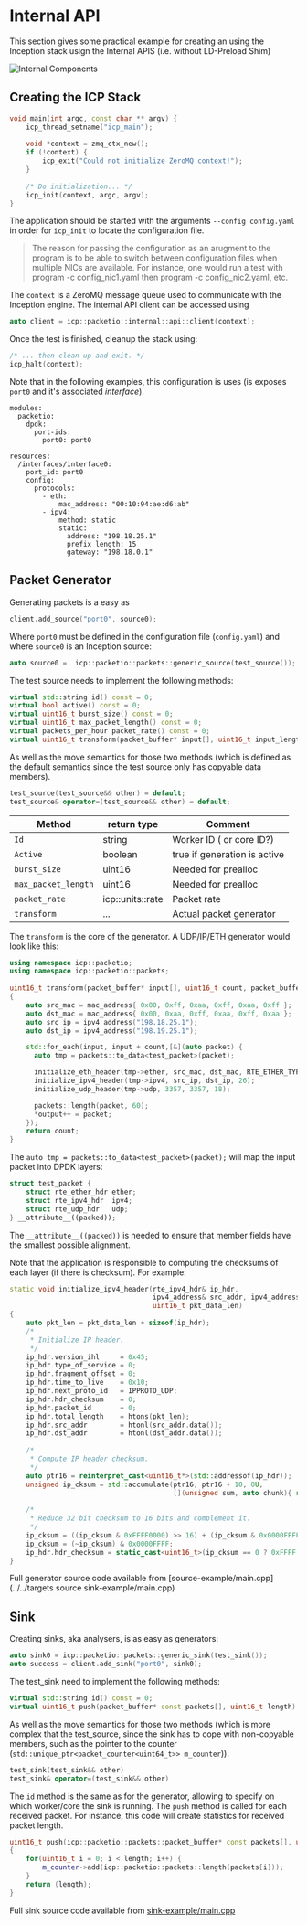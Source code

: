 
# Internal API 

This section gives some practical example for creating an using the Inception stack usign the Internal APIS (i.e. without LD-Preload Shim)

![Internal Components](../images/internal-api.png)

## Creating the ICP Stack

```C++	
void main(int argc, const char ** argv) {
	icp_thread_setname("icp_main");
	
	void *context = zmq_ctx_new();
	if (!context) {
	    icp_exit("Could not initialize ZeroMQ context!");
	}
	
	/* Do initialization... */
	icp_init(context, argc, argv);
}
```

The application should be started with the arguments `--config config.yaml` in order for `icp_init` to locate the configuration file. 

> The reason for passing the configuration as an arugment to the program is to be able to switch between configuration files when multiple NICs are available. For instance, one would run a test with program -c config_nic1.yaml then program -c config_nic2.yaml, etc.

The `context` is a ZeroMQ message queue used to communicate with the Inception engine. The internal API client can be accessed using

```C++	
auto client = icp::packetio::internal::api::client(context);
```

Once the test is finished, cleanup the stack using:

```C++	
/* ... then clean up and exit. */
icp_halt(context);
```

Note that in the following examples, this configuration is uses (is exposes `port0` and it's associated _interface_).

```
modules:
  packetio:
    dpdk:
      port-ids:
        port0: port0

resources:
  /interfaces/interface0:
    port_id: port0
    config:
      protocols:
        - eth:
            mac_address: "00:10:94:ae:d6:ab"
        - ipv4:
            method: static
            static:
              address: "198.18.25.1"
              prefix_length: 15
              gateway: "198.18.0.1"
```

## Packet Generator

Generating packets is a easy as 

```C++	
client.add_source("port0", source0);
```
	
Where `port0` must be defined in the configuration file (`config.yaml`) and where `source0` is an Inception source:

```C++	
auto source0 = 	icp::packetio::packets::generic_source(test_source());
```

The test source needs to implement the following methods:
	
```C++	
virtual std::string id() const = 0;
virtual bool active() const = 0;
virtual uint16_t burst_size() const = 0;
virtual uint16_t max_packet_length() const = 0;
virtual packets_per_hour packet_rate() const = 0;
virtual uint16_t transform(packet_buffer* input[], uint16_t input_length, packet_buffer* output[]) = 0;
```

As well as the move semantics for those two methods (which is defined as the default semantics since the test source only has copyable data members).

```C++
test_source(test_source&& other) = default;
test_source& operator=(test_source&& other) = default;
```

Method | return type | Comment 
----- | ---- | ---
`Id` | string | Worker ID ( or core ID?)
`Active` | boolean | true if generation is active 
`burst_size` | uint16 | Needed for prealloc
`max_packet_length` | uint16 | Needed for prealloc
`packet_rate` | icp::units::rate | Packet rate
`transform` | ... | Actual packet generator

The `transform` is the core of the generator. A UDP/IP/ETH generator would look like this:

```C++	
using namespace icp::packetio;
using namespace icp::packetio::packets;
	
uint16_t transform(packet_buffer* input[], uint16_t count, packet_buffer* output[])
{
    auto src_mac = mac_address{ 0x00, 0xff, 0xaa, 0xff, 0xaa, 0xff };
    auto dst_mac = mac_address{ 0x00, 0xaa, 0xff, 0xaa, 0xff, 0xaa };
    auto src_ip = ipv4_address("198.18.25.1");
    auto dst_ip = ipv4_address("198.19.25.1");

	std::for_each(input, input + count,[&](auto packet) {
      auto tmp = packets::to_data<test_packet>(packet);

      initialize_eth_header(tmp->ether, src_mac, dst_mac, RTE_ETHER_TYPE_IPV4);
      initialize_ipv4_header(tmp->ipv4, src_ip, dst_ip, 26);
      initialize_udp_header(tmp->udp, 3357, 3357, 18);

      packets::length(packet, 60);
      *output++ = packet;
    });
    return count;
}
```

The `auto tmp = packets::to_data<test_packet>(packet);` will map the input packet into DPDK layers:

```C++	
struct test_packet {
    struct rte_ether_hdr ether;
    struct rte_ipv4_hdr  ipv4;
    struct rte_udp_hdr   udp;
} __attribute__((packed));
```

The `__attribute__((packed))` is needed to ensure that member fields have the smallest possible alignment.

Note that the application is responsible to computing the checksums of each layer (if there is checksum). For example:

```C++	
static void initialize_ipv4_header(rte_ipv4_hdr& ip_hdr,
                                   ipv4_address& src_addr, ipv4_address& dst_addr,
                                   uint16_t pkt_data_len)
{
    auto pkt_len = pkt_data_len + sizeof(ip_hdr);
    /*
     * Initialize IP header.
     */
    ip_hdr.version_ihl     = 0x45;
    ip_hdr.type_of_service = 0;
    ip_hdr.fragment_offset = 0;
    ip_hdr.time_to_live    = 0x10;
    ip_hdr.next_proto_id   = IPPROTO_UDP;
    ip_hdr.hdr_checksum    = 0;
    ip_hdr.packet_id       = 0;
    ip_hdr.total_length    = htons(pkt_len);
    ip_hdr.src_addr        = htonl(src_addr.data());
    ip_hdr.dst_addr        = htonl(dst_addr.data());
	
    /*
     * Compute IP header checksum.
     */
    auto ptr16 = reinterpret_cast<uint16_t*>(std::addressof(ip_hdr));
    unsigned ip_cksum = std::accumulate(ptr16, ptr16 + 10, 0U,
                                        [](unsigned sum, auto chunk){ return (sum + chunk); });
	
    /*
     * Reduce 32 bit checksum to 16 bits and complement it.
     */
    ip_cksum = ((ip_cksum & 0xFFFF0000) >> 16) + (ip_cksum & 0x0000FFFF);
    ip_cksum = (~ip_cksum) & 0x0000FFFF;
    ip_hdr.hdr_checksum = static_cast<uint16_t>(ip_cksum == 0 ? 0xFFFF : ip_cksum);
}
```

Full generator source code available from [source-example/main.cpp](../../targets source sink-example/main.cpp)

## Sink

Creating sinks, aka analysers, is as easy as generators:

```C++	
auto sink0 = icp::packetio::packets::generic_sink(test_sink());
auto success = client.add_sink("port0", sink0);
```
    
The test_sink need to implement the following methods:

```C++	
virtual std::string id() const = 0;
virtual uint16_t push(packet_buffer* const packets[], uint16_t length) = 0;
```

As well as the move semantics for those two methods (which is more complex that the test_source, since the sink has to cope with non-copyable members, such as the pointer to the counter (`std::unique_ptr<packet_counter<uint64_t>> m_counter`)).


```C++
test_sink(test_sink&& other)
test_sink& operator=(test_sink&& other)
```


The `id` method is the same as for the generator, allowing to specify on which worker/core the sink is running. The `push` method is called for each received packet. For instance, this code will create statistics for received packet length.

```C++	
uint16_t push(icp::packetio::packets::packet_buffer* const packets[], uint16_t length) const
{
    for(uint16_t i = 0; i < length; i++) {
        m_counter->add(icp::packetio::packets::length(packets[i]));
    }
    return (length);
}
```

Full sink source code available from [sink-example/main.cpp](../../targets/sink-example/main.cpp)
